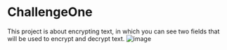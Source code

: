 # ChallengeOne
This project is about encrypting text, in which you can see two fields that will be used to encrypt and decrypt text.
![image](https://user-images.githubusercontent.com/85119836/151490308-7a10c9d8-a62e-4796-b807-a888267888c6.png)

